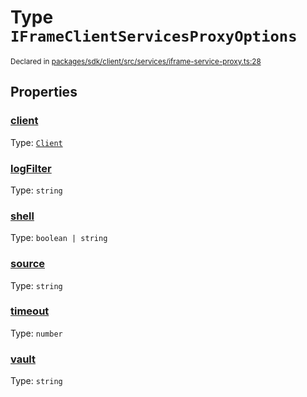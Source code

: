 # Type `IFrameClientServicesProxyOptions`
<sub>Declared in [packages/sdk/client/src/services/iframe-service-proxy.ts:28](https://github.com/dxos/dxos/blob/5efa14d7c/packages/sdk/client/src/services/iframe-service-proxy.ts#L28)</sub>




## Properties
### [client](https://github.com/dxos/dxos/blob/5efa14d7c/packages/sdk/client/src/services/iframe-service-proxy.ts#L30)
Type: <code>[Client](/api/@dxos/react-client/classes/Client)</code>




### [logFilter](https://github.com/dxos/dxos/blob/5efa14d7c/packages/sdk/client/src/services/iframe-service-proxy.ts#L34)
Type: <code>string</code>




### [shell](https://github.com/dxos/dxos/blob/5efa14d7c/packages/sdk/client/src/services/iframe-service-proxy.ts#L31)
Type: <code>boolean | string</code>




### [source](https://github.com/dxos/dxos/blob/5efa14d7c/packages/sdk/client/src/services/iframe-service-proxy.ts#L29)
Type: <code>string</code>




### [timeout](https://github.com/dxos/dxos/blob/5efa14d7c/packages/sdk/client/src/services/iframe-service-proxy.ts#L33)
Type: <code>number</code>




### [vault](https://github.com/dxos/dxos/blob/5efa14d7c/packages/sdk/client/src/services/iframe-service-proxy.ts#L32)
Type: <code>string</code>





